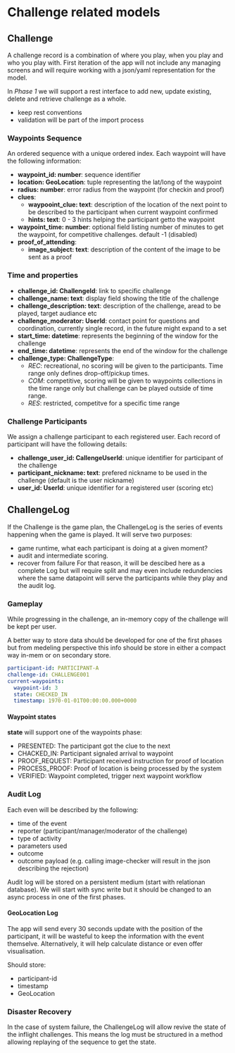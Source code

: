 
# Challenge related models

## Challenge

A challenge record is a combination of where you play, when you play and who you play with.
First iteration of the app will not include any managing screens and will require working with a json/yaml representation for the model.

In _Phase 1_ we will support a rest interface to add new, update existing, delete and retrieve challenge as a whole.
- keep rest conventions
- validation will be part of the import process

### Waypoints Sequence

An ordered sequence with a unique ordered index.
Each waypoint will have the following information:
- **waypoint_id: number**: sequence identifier
- **location: GeoLocation**: tuple representing the lat/long of the waypoint
- **radius: number**: error radius from the waypoint (for checkin and proof)
- **clues**:
  - **waypooint_clue: text**: description of the location of the next point to be described to the participant when current waypoint confirmed
  - **hints: text**: 0 - 3 hints helping the participant getto the waypoint
- **waypoint_time: number**: optional field listing number of minutes to get the waypoint, for competitive challenges. default -1 (disabled)
- **proof_of_attending**:
  - **image_subject: text**: description of the content of the image to be sent as a proof

### Time and properties

- **challenge_id: ChallengeId**: link to specific challenge
- **challenge_name: text**: display field showing the title of the challenge
- **challenge_description: text**: description of the challenge, aread to be played, target audiance etc
- **challenge_moderator: UserId**: contact point for questions and coordination, currently single record, in the future might expand to a set
- **start_time: datetime**: represents the beginning of the window for the challenge
- **end_time: datetime**: represents the end of the window for the challenge
- **challenge_type: ChallengeType**:
  - _REC_: recreational, no scoring will be given to the participants. Time range only defines drop-off/pickup times.
  - _COM_: competitive, scoring will be given to waypoints collections in the time range only but challenge can be played outside of time range.
  - _RES_: restricted, competitve for a specific time range

### Challenge Participants

We assign a challenge participant to each registered user.
Each record of participant will have the following details:
- **challenge_user_id: CallengeUserId**: unique identifier for participant of the challenge
- **participant_nickname: text**: prefered nickname to be used in the challenge (default is the user nickname)
- **user_id: UserId**: unique identifier for a registered user (scoring etc)


## ChallengeLog

If the Challenge is the game plan, the ChallengeLog is the series of events happening when the game is played.
It will serve two purposes:
- game runtime, what each participant is doing at a given moment?
- audit and intermediate scoring.
- recover from failure
For that reason, it will be descibed here as a complete Log but will require split and may even include redundencies where the same datapoint will serve the
participants while they play and the audit log.

### Gameplay

While progressing in the challenge, an in-memory copy of the challenge will be kept per user.

A better way to store data should be developed for one of the first phases but from medeling perspective this info should be store in either a compact way in-mem
or on secondary store.

  ```yml
  participant-id: PARTICIPANT-A
  challenge-id: CHALLENGE001
  current-waypoints:
    waypoint-id: 3
    state: CHECKED_IN
    timestamp: 1970-01-01T00:00:00.000+0000
  ```

#### Waypoint states

**state** will support one of the waypoints phase:
- PRESENTED: The participant got the clue to the next
- CHACKED_IN: Participant signaled arrival to waypoint
- PROOF_REQUEST: Participant received instruction for proof of location
- PROCESS_PROOF: Proof of location is being processed by the system
- VERIFIED: Waypoint completed, trigger next waypoint workflow

### Audit Log
Each even will be described by the following:
- time of the event
- reporter (participant/manager/moderator of the challenge)
- type of activity
- parameters used
- outcome
- outcome payload (e.g. calling image-checker will result in the json describing the rejection)

Audit log will be stored on a persistent medium (start with relationan database).
We will start with sync write but it should be changed to an async process in one of the first phases.

#### GeoLocation Log

The app will send every 30 seconds update with the position of the participant, it will be wasteful to keep the information with the event themselve.
Alternatively, it will help calculate distance or even offer visualisation.

Should store:
- participant-id
- timestamp
- GeoLocation

### Disaster Recovery

In the case of system failure, the ChallengeLog will allow revive the state of the inflight challenges. This means the log must be structured
in a method allowing replaying of the sequence to get the state.
